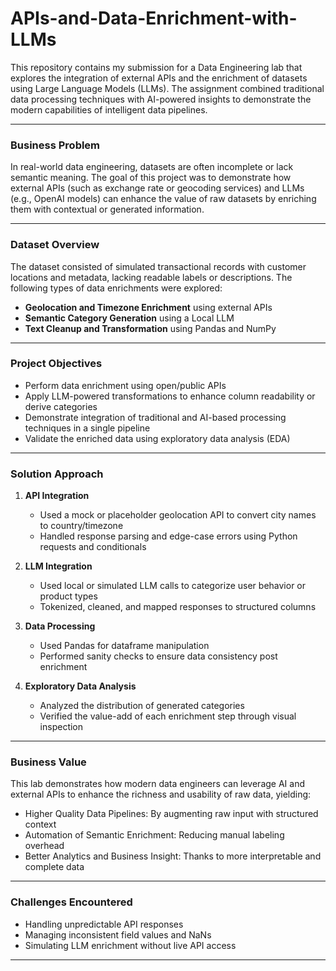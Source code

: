 # APIs-and-Data-Enrichment-with-LLMs

This repository contains my submission for a Data Engineering lab that explores the integration of external APIs and the enrichment of datasets using Large Language Models (LLMs). The assignment combined traditional data processing techniques with AI-powered insights to demonstrate the modern capabilities of intelligent data pipelines.

---

### Business Problem

In real-world data engineering, datasets are often incomplete or lack semantic meaning. The goal of this project was to demonstrate how external APIs (such as exchange rate or geocoding services) and LLMs (e.g., OpenAI models) can enhance the value of raw datasets by enriching them with contextual or generated information.

---

### Dataset Overview

The dataset consisted of simulated transactional records with customer locations and metadata, lacking readable labels or descriptions. The following types of data enrichments were explored:

- **Geolocation and Timezone Enrichment** using external APIs
- **Semantic Category Generation** using a Local LLM
- **Text Cleanup and Transformation** using Pandas and NumPy

---

### Project Objectives

- Perform data enrichment using open/public APIs
- Apply LLM-powered transformations to enhance column readability or derive categories
- Demonstrate integration of traditional and AI-based processing techniques in a single pipeline
- Validate the enriched data using exploratory data analysis (EDA)

---

### Solution Approach

1. **API Integration**
   - Used a mock or placeholder geolocation API to convert city names to country/timezone
   - Handled response parsing and edge-case errors using Python requests and conditionals

2. **LLM Integration**
   - Used local or simulated LLM calls to categorize user behavior or product types
   - Tokenized, cleaned, and mapped responses to structured columns

3. **Data Processing**
   - Used Pandas for dataframe manipulation
   - Performed sanity checks to ensure data consistency post enrichment

4. **Exploratory Data Analysis**
   - Analyzed the distribution of generated categories
   - Verified the value-add of each enrichment step through visual inspection

---

### Business Value

This lab demonstrates how modern data engineers can leverage AI and external APIs to enhance the richness and usability of raw data, yielding:

- Higher Quality Data Pipelines: By augmenting raw input with structured context
- Automation of Semantic Enrichment: Reducing manual labeling overhead
- Better Analytics and Business Insight: Thanks to more interpretable and complete data

---

### Challenges Encountered

- Handling unpredictable API responses
- Managing inconsistent field values and NaNs
- Simulating LLM enrichment without live API access

---

